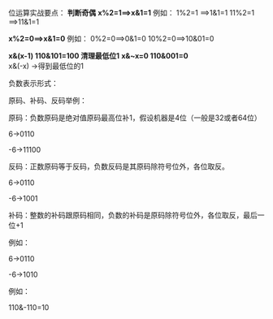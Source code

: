 
位运算实战要点：
**判断奇偶**
**x%2=1==>x&1=1**
例如：
1%2=1  ==>1&1=1
11%2=1 ==>11&1=1

**x%2=0==>x&1=0**
例如：
0%2=0==>0&1=0
10%2=0==>10&01=0



**x&(x-1)  110&101=100  清理最低位1**
**x&~x=0 110&001=0**  
x&(-x) ->得到最低位的1

负数表示形式：

原码、补码、反码举例：

原码：负数原码是绝对值原码最高位补1，假设机器是4位（一般是32或者64位）

6->0110

-6->11100

反码：正数原码等于反码，负数反码是其原码除符号位外，各位取反。

6->0110

-6->1001

补码：整数的补码跟原码相同，负数的补码是原码除符号位外，各位取反，最后一位+1

例如：

6->0110

-6->1010

例如：

110&-110=10